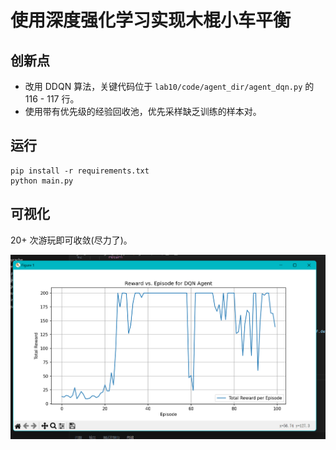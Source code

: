 # 使用深度强化学习实现木棍小车平衡

## 创新点

- 改用 DDQN 算法，关键代码位于 `lab10/code/agent_dir/agent_dqn.py` 的 116 - 117 行。
- 使用带有优先级的经验回收池，优先采样缺乏训练的样本对。

## 运行

```Shell
pip install -r requirements.txt
python main.py
```

## 可视化

20+ 次游玩即可收敛(尽力了)。

![img](show.png)